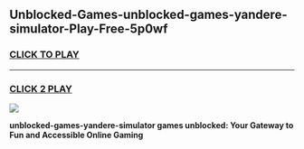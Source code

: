 
## Unblocked-Games-unblocked-games-yandere-simulator-Play-Free-5p0wf
<h3>
<a href="https://premium76.site?title=unblocked-games-yandere-simulator&ref=19M">CLICK TO PLAY</a></h3>
<hr>

<h3>
<a href="https://premium76.site?title=unblocked-games-yandere-simulator&ref=19M">CLICK 2 PLAY</a>
  
</h3>

<a href="https://premium76.site?title=unblocked-games-yandere-simulator&ref=19M"><img src="https://clearcache.store/games.png"></a>


**unblocked-games-yandere-simulator games unblocked: Your Gateway to Fun and Accessible Online Gaming**
